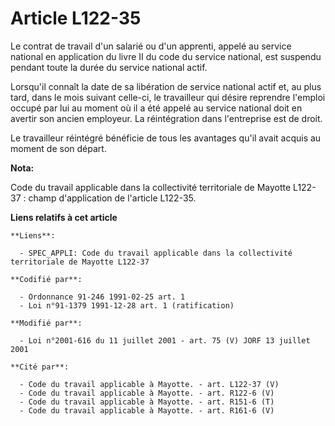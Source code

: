 # Article L122-35

Le contrat de travail d'un salarié ou d'un apprenti, appelé au service national en application du livre II du code du service
national, est suspendu pendant toute la durée du service national actif.

Lorsqu'il connaît la date de sa libération de service national actif et, au plus tard, dans le mois suivant celle-ci, le
travailleur qui désire reprendre l'emploi occupé par lui au moment où il a été appelé au service national doit en avertir son
ancien employeur. La réintégration dans l'entreprise est de droit.

Le travailleur réintégré bénéficie de tous les avantages qu'il avait acquis au moment de son départ.

**Nota:**

Code du travail applicable dans la collectivité territoriale de Mayotte L122-37 : champ d'application de l'article L122-35.

**Liens relatifs à cet article**

	**Liens**:

	  - SPEC_APPLI: Code du travail applicable dans la collectivité territoriale de Mayotte L122-37

	**Codifié par**:

	  - Ordonnance 91-246 1991-02-25 art. 1
	  - Loi n°91-1379 1991-12-28 art. 1 (ratification)

	**Modifié par**:

	  - Loi n°2001-616 du 11 juillet 2001 - art. 75 (V) JORF 13 juillet 2001

	**Cité par**:

	  - Code du travail applicable à Mayotte. - art. L122-37 (V)
	  - Code du travail applicable à Mayotte. - art. R122-6 (V)
	  - Code du travail applicable à Mayotte. - art. R151-6 (T)
	  - Code du travail applicable à Mayotte. - art. R161-6 (V)
